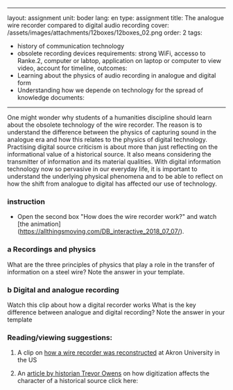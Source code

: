 ---
layout: assignment
unit: boder
lang: en
type: assignment
title: The analogue wire recorder compared to digital audio recording
cover: /assets/images/attachments/12boxes/12boxes_02.png
order: 2
tags: 
 - history of communication technology
 - obsolete recording devices
requirements: strong WiFi, accesso to Ranke.2, computer or labtop, application on laptop or computer to view video, account for timeline,
outcomes:
 - Learning about the physics of audio recording in analogue and digital form
 - Understanding how we depende on technology for the spread of knowledge
 documents:
 ---
 
One might wonder why students of a humanities discipline should learn about the obsolete technology of the wire recorder. The reason is to understand the difference between the physics of capturing sound in the analogue era and how this relates to the physics of digital technology. Practising digital source criticism is about more than just reflecting on the informational value of a historical source. It also means considering the transmitter of information and its material qualities. With digital information technology now so pervasive in our everyday life, it is important to understand the underlying physical phenomena and to be able to reflect on how the shift from analogue to digital has affected our use of technology. 
<!-- more -->


<!-- briefing-student -->
### instruction
<!-- section-contents -->
-	Open the second box "How does the wire recorder work?" and watch [the animation] (https://allthingsmoving.com/DB_interactive_2018_07_07/).
<!-- section -->

### a Recordings and physics
<!-- section-contents -->
What are the three principles of physics that play a role in the transfer of information on  a steel wire?
Note the answer in your template.

<!-- section -->
### b Digital and analogue recording
<!-- section-contents -->
Watch this clip about how a digital recorder works
What is the key difference between analogue and digital recording?
Note the answer in your template

<!-- section -->
### Reading/viewing  suggestions:  
<!-- section-contents -->

  1. A clip on [how a wire recorder was reconstructed](https://www.youtube.com/watch?v=sOyOH_kWAdQ) at Akron
     University in the US

  2. An [article by historian Trevor Owens](http://www.trevorowens.org/2015/12/digital-sources-digital-archives-the-evidentiary-basis-of-digital-history-draft/) on how digitization
     affects the character of a historical source click here:
